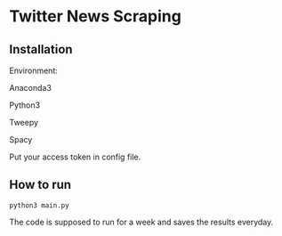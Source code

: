 # Twitter News Scraping

## Installation

Environment:

Anaconda3

Python3 

Tweepy

Spacy

Put your access token in config file.

## How to run

```
python3 main.py
```

The code is supposed to run for a week and saves the results everyday.